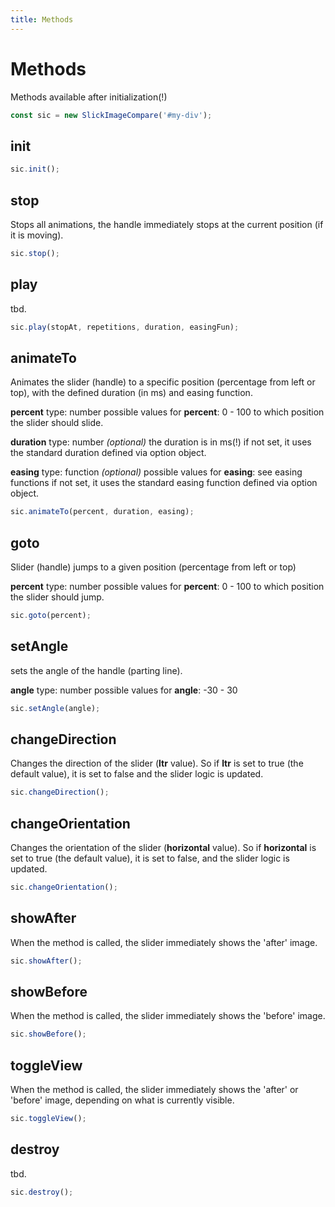 ```yaml
---
title: Methods
---
```


<script setup>
</script>

# Methods
Methods available after initialization(!)
```js
const sic = new SlickImageCompare('#my-div');
```
## init
```js
sic.init();
```

## stop
Stops all animations, the handle immediately stops at the current position (if it is moving).
```js
sic.stop();
```

## play
tbd.
```js
sic.play(stopAt, repetitions, duration, easingFun);
```

## animateTo
Animates the slider (handle) to a specific position (percentage from left or top), with the defined duration (in ms) and easing function.

**percent** type: number
possible values for **percent**: 0 - 100
to which position the slider should slide.

**duration** type: number *(optional)*
the duration is in ms(!)
if not set, it uses the standard duration defined via option object.

**easing** type: function *(optional)*
possible values for **easing**: see easing functions
if not set, it uses the standard easing function defined via option object.
```js
sic.animateTo(percent, duration, easing);
```

## goto
Slider (handle) jumps to a given position (percentage from left or top)

**percent** type: number
possible values for **percent**: 0 - 100
to which position the slider should jump.
```js
sic.goto(percent);
```

## setAngle
sets the angle of the handle (parting line).

**angle** type: number
possible values for **angle**: -30 - 30
```js
sic.setAngle(angle);
```

## changeDirection
Changes the direction of the slider (**ltr** value). So if **ltr** is set to true (the default value), it is set to false and the slider logic is updated.
```js
sic.changeDirection();
```

## changeOrientation
Changes the orientation of the slider (**horizontal** value). So if **horizontal** is set to true (the default value), it is set to false, and the slider logic is updated.
```js
sic.changeOrientation();
```

## showAfter
When the method is called, the slider immediately shows the 'after' image.
```js
sic.showAfter();
```

## showBefore
When the method is called, the slider immediately shows the 'before' image.
```js
sic.showBefore();
```

## toggleView
When the method is called, the slider immediately shows the 'after' or 'before' image, depending on what is currently visible.
```js
sic.toggleView();
```

## destroy
tbd.
```js
sic.destroy();
```
